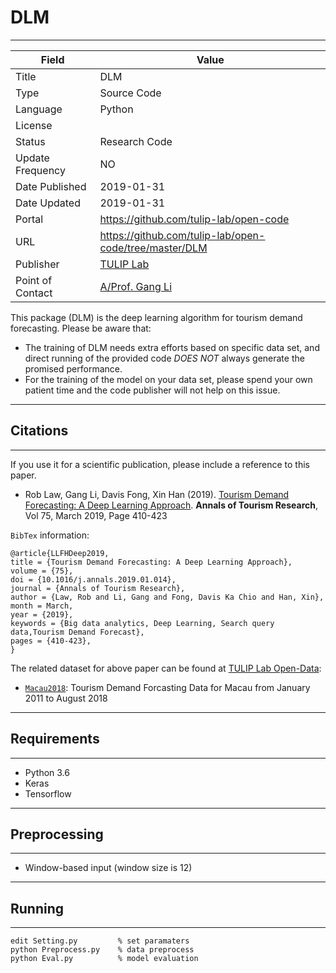 # DLM
---

| Field | Value |
| --- | --- |
| Title | DLM |
| Type | Source Code |
| Language | Python |
| License |   |
| Status | Research Code |
| Update Frequency | NO |
| Date Published | 2019-01-31  |
| Date Updated |  2019-01-31 |
| Portal | https://github.com/tulip-lab/open-code |
| URL | https://github.com/tulip-lab/open-code/tree/master/DLM|
| Publisher |[TULIP Lab](http://www.tulip.org.au/) |
| Point of Contact |[A/Prof. Gang Li](https://github.com/tuliplab) |

This package (DLM) is the deep learning algorithm for tourism demand forecasting. Please be aware that:

* The training of DLM needs extra efforts based on specific data set, and direct running of the provided code *DOES NOT* always generate the promised performance.
* For the training of the model on your data set, please spend your own patient time and the code publisher will not help on this issue.

---
## Citations
---

If you use it for a scientific publication, please include a reference to this paper. 

* Rob Law, Gang Li, Davis Fong, Xin Han (2019). [Tourism Demand Forecasting: A Deep Learning Approach](https://doi.org/10.1016/j.annals.2019.01.014). **Annals of Tourism Research**, Vol 75, March 2019, Page 410-423

`BibTex` information:

    @article{LLFHDeep2019,
    title = {Tourism Demand Forecasting: A Deep Learning Approach},
    volume = {75},
    doi = {10.1016/j.annals.2019.01.014},
    journal = {Annals of Tourism Research},
    author = {Law, Rob and Li, Gang and Fong, Davis Ka Chio and Han, Xin},
    month = March,
    year = {2019},
    keywords = {Big data analytics, Deep Learning, Search query data,Tourism Demand Forecast},
    pages = {410-423},
    }

The related dataset for above paper can be found at [TULIP Lab Open-Data](https://github.com/tulip-lab/open-data):

* [`Macau2018`](https://github.com/tulip-lab/open-data/tree/master/Macau2018): Tourism Demand Forcasting Data for Macau from January 2011 to August 2018


---
##  Requirements
---

* Python 3.6
* Keras
* Tensorflow


---
## Preprocessing
---

* Window-based input (window size is 12)


---
## Running
---

```
edit Setting.py         % set paramaters
python Preprocess.py    % data preprocess
python Eval.py          % model evaluation

```


